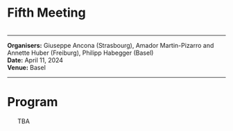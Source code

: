 <HTML>
<BODY>
 <TABLE>
    <TR>
	<H1>Fifth Meeting
	</H1>    
    </TR>
  </TABLE>
<hr>

<b>Organisers:</b>  Giuseppe Ancona (Strasbourg), Amador Martin-Pizarro and Annette Huber (Freiburg), Philipp Habegger (Basel)<br>
<b>Date:</b> April 11, 2024<br>
<b>Venue:</b> Basel
<p>
<hr>
<h1>Program</h1>
<ul> TBA

  <!--
<li> starting 10:00 Welcome coffee<p>
<li><b>10:45-11:30 Marta Dujella (Basel): Uniformly counting rational points of bounded height on certain elliptic curves</b><p>
Let E be an elliptic curve defined over a number field k. Canonical height on E in a certain sense measures arithmetic complexity of points of E(k). Given a real number B, it is often useful to have good bounds on the number of points of E(k) with height at most log(B), which we denote by N(B). While classical results give good bounds for a fixed elliptic curve, in general it is hard to get uniform results. This problem can be simplified if we assume the existence of a nontrivial point of prime order $\ell$ in E(k). We will present a strategy for uniformly bounding N(B) in these families of curves, following methods developed by Bombieri and Zannier and later Naccarato (in the rational case for $\ell=2$), as well as new results on how this can be generalized to arbitrary number fields.	
</p>	
<li>Lunch<p>
<li><b>13:30-14:15  Thomas Agugliaro (Strasbourg): Many examples of abelian varieties satisfying the standard conjecture of Hodge type</b><p><p>
<li>Coffee break<p>
<li><b>15:00-15:45 Annette Huber (Freiburg): Dimension of period spaces</b><p>
<p>
-->
